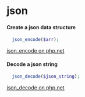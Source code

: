 # json

#### Create a json data structure

```php
  json_encode($arr);
```

[json_encode on php.net](http://php.net/manual/en/function.json-encode.php)

#### Decode a json string

```php
  json_decode($json_string);
```

[json_decode on php.net](http://php.net/manual/en/function.json-decode.php)


